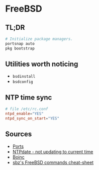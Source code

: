 # FreeBSD

## TL;DR

```sh
# Initialize package managers.
portsnap auto
pkg bootstrap
```

## Utilities worth noticing

- `bsdinstall`
- `bsdconfig`

## NTP time sync

```conf
# file /etc/rc.conf
ntpd_enable="YES"
ntpd_sync_on_start="YES"
```

## Sources

- [Ports]
- [NTPdate - not updating to current time]
- [Boinc]
- [sbz's FreeBSD commands cheat-sheet]

[boinc]: https://people.freebsd.org/~pav/boinc.html
[ntpdate - not updating to current time]: https://forums.freebsd.org/threads/ntpdate-not-updating-to-current-time.72847/
[ports]: https://docs.freebsd.org/en/books/handbook/ports/
[sbz's freebsd commands cheat-sheet]: https://github.com/sbz/freebsd-commands

